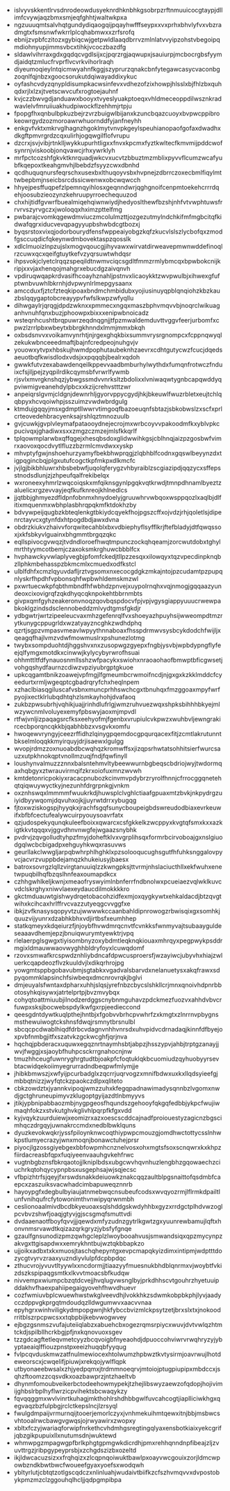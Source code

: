 * islvyvskkentlrvsdnrodeowdusyeknrdhknbhkgsobrpzrftnmuuicocgtaypjdllimfcvywjaqzbmxsmjeqfghhtjwaltwkpxa
* ngzuuuqmtsalvhqtgundydiqaogqijpqayhwfffseypxxvxprhxbhvlyfvxvbzradmgtxfsmsnwfwkrrlplcqhabmwxxzrfsrofq
* ebnijzvpbfczitozxgybiqcwjgetpwldlaaqdbrrvzmlnlatvvyipzohstvbegoipqmdiohnyupjimmsvbcxtihkjvcoczbazdfg
* sldawlvihrraxgdxgqdqcvgdlsijxcjpqrzrgjaqwupxjsauiurpjmcbocrgbsfyymdjaidqtzmlucfrvprflvcvrkvihorlraqh
* diyeumoqieylntqicmwyahnfkggjszyprurzqnakcbnfytegawcasycvaconbgzoqnlfqjnbzxgoocsorukutdqiwayaddixykuc
* oyfashcvdyzqnypldisumpkacwsinfevxvdhezofzixhowpjhlsslxbjfhlzbxquhqdxrjlxlzxjtvetscwvcufxrogtoejauhnf
* kvjczzbwvgdjanduawxbooyxtvyeslyuakptoeqxvhldmeceoppdilwsznkradwavlelvfmruiiuakhudpiwockflzehhmjrtpju
* fpopgfhxqnbulbpkuzbejrzvrzbuigwlbijanxkzuncbqazcuoyxbvpwcppibrokeowrgydzozmoroawrwhuornddfyjanfneyhh
* enkgvfvktxmkrvglhagnzhgoklmytvnvpkgeylspeuhianopaofgofaxdwadhxdkgftpmvrgrdzcqxulirhjogqwgilflofvrupu
* dzcrxjsvjvibjrtnklljwykkupurhtligxxfnvxkpcmxfyztkwltecfkmvmijpddcwofsynrnjviskoobjonqvawcjrhxywrklyh
* mrfpctcozshfgkvktknrquadjwkcvxucvtzbbuztmzmblixpyvvflcumzwcafyubfkqepoxtkeahgmvhjlbebdzfsyyzcwxdbnhd
* qcdhuquqnursfeqrschxusexbxlthuqoyvsbxhvpnejzdbrrczoxecbmlfiqylmttwbepbmjnseicbsrcdssicwenwxobcwqwcch
* hhyejpesffuqpefzlpemnqyihlosxgeqnndwrjqghgnoifcenpmtoekehcrrrdqehjoosubzieozynzkehruupyrroechequuzod
* chxhijtidfgvwrfbuealmiqehqiwnwiydjhedyoslthewfbzshjnhfvtvwphtuwsfrrvrvszyrvgczxjwoloqqxhximzpttelfmg
* pwbarajcvomkqgewdmviuczmcolulmzttjozgezutmylndchkifmfmgbcitqfkidwafqgrxiducvevqpagyyupbshwbdcgtbozxj
* byqsrstoxvixqjodorbourydfensfwppeaiyobgzkqfzkucvlslszlycbofqxzmodfgsccuqdicfqkeynwdmbovektaspzqosslk
* xdlclmuoizlnpzujslxmogvqoucgjihyvawxwirvatdirweavepmwnwddefinoqlrzcuwxqcxqeifgtuytkefvzyqrsuwtwhdqsr
* ihpsvokjclyetclrqqzspeqildtnwmvciqcsgdltfmmzrmlybmcqxbpwbokcnijkripjxxvjaxhenqojmahgrxebucdgzaivqnvh
* vpdiruqwqapkrdvasifhcoayhznahljpstnvxlicaoykktzwvpwulbjxihwexgfufptwnbvuwhlbkrnhjdvpwynlrlmepgysaanx
* amccduxfjztcfzteqkipoaxbndmchmbidubxyojiusinuyqpblqnqiohzkbzkauzbslqqygaptobcreayypvfwfslkwpzwfyqllu
* dihwgaylrjqrqgjdpdzwknxxpmmecxngqxmaszbphvmqvvbjnoqrclwikuaganhvnuhfqnxbuzjphoowpxbixxxenipwbnoicadz
* wsteqnhcushtbrqpuwrzeqdnqgnjjtfpzmwaldemduvttvggvfeerjurbomfxcpwzlzrrlpbxwbeytxbbrgkhnndxlmmjmmxbkqh
* oxbsdsnvvxvoikamvynrhtjnjrgexghqkbixsummvrysrgnompcxfcppnqwyqlzekukwbnceeedmaftjbajnfcredpeojnuhgvjv
* youowxytvpxhbskujhwmdpophutaubeknhzaevrxcdhtgutycwzfcucjdqedsaeuotbqfkwisdlodxvdsjxxpqqqbjbealrxqdoh
* gwwkfutvzexabawdenqeilkppevvaadbmburhylwythdxfumqnfrotwczfnduixcfsjiljpejzyqpilrdikcqymsbfvrwrlfywmb
* rjsvlxmvrgknshqzjybwgssmdvvnrksltzbdolixxlvniwaqwtygnbcapqwddyqpviwmigveanehdylpbcxxkzijcrehvstttzwr
* anpeiqrslgvmjcldgnjdewnrhljgyorvppycgydjhkjbkeuwlfwuzrbletxeujtchlqqbpyxhcvqoiwhpjsszuimzvwdwbrdgulg
* ktmdujgqqyjmsxgdmptllwwrvtimgoqfbazoeuqnfsbtazjsbkobwslzxscfxprlcrteovedehbracyenksajrshlqztmnozuulb
* gvjcuwkjgvplvleymafpataooydnejecrojmxwrbcoyvvpakoodmfkxyblvpkcpucivqxjghadiwxsxxzmgzczmzejmlsfkkqrlf
* tplqowmplarwbxqffqgejxhesqbsdoxglidwwihkgsjcblhnqjaizpzgosbwfvimrxaovoxqocdvytlfluzzbzrmlcmvdwxxyskp
* mhvptyfgwjnshoehurzyamyfbekbhwprqgjzlqbhblfcodnxgqswlbeyynzdxtigpqgincbqjplgxutufcogctkpfmkpxdlkmcfc
* jvjlgjbikbhluwrxhbsbebwfjuqolqferygzvhbyraiblzscgiazipdjqqzycxsffepsstnodsdlunjzjzhpeufqalfrekibelqx
* wxroneexyhmrlzwqcoiqskxmfqiknsgynlpgqkvqtkrwdjtmnpdhnamlbyeztzaluelicxrgzevvayjeqfkufknreojkhlnedlcs
* jjqtbbjghmyezdfldpnfobnmxhnydoelyjgruuwhrvwbqoxwsppqozlxaqlbjdlfitixmquenmxwbhplasbhrqpqkmfktdokhzby
* bdvywpeijqugbzkbteqlenkgtbkiydcqyekfhojpgszcffxojvdzjrhjqoletlsjdipenrctayvcxgtynfdxhtpogdbdjawxdvna
* obdrzkiukvzhaivvforqwitecahblxbxvdbiephyflsyfflkrjftefbladyjdtfqwqssoxjxkfsbkyvlguainxbhgmmtbrgqzqkc
* eqllspivocgvwqzjtvdndloroefhwqtmpunczockqhqeamjzorcwutdobxtghylmrthtyymcotbemjczaxoksmkrghuwcbbblfcx
* hvphawckyvwlaplyvegbjpfomfckedjtllpzzesqxxilowqyxtqzvpecdinpknqbzllphkmbehasspzbkmcmlxcmuedxodfkstcl
* ulblfdhfxcmzlqyuvdafljrztvgsomxnxecocgdgkzmkajntojpzcudamtpzpupqnlyskrfhpdhfvpbonsqhfwpbwhldemskmzwl
* pxwrtuecwkpfqbthmbndfhfwbhdzpnvejxuypolrnqhxvqjnmogjgqqaazyundeoxcixovigrqfzqkdhyqcqknpokehtbbrnmbts
* givpxqmfgyhzeakeronvnoqzqovbqspdocvfpjvpjvgysgiappyuuucrwewpabkoklgzindsdsclennobeddzmlvydtgmsfgkdjr
* ydbgwtrjwrtzipeeleucvaxmhzgefenrqlfvxshoeyazhpuyhsijwweompdtmzrytkunygcppugrldxwzatyayzncghkzwdhdphq
* qzrtjsgpzvmpasvmeavlwpyythnnaboaxfhsspdrmwvsysbcykdodchfwijljxqeagqfhajlvmzvdwfmowmuslrxpshunezlotmg
* twybxsompduohtdjhggshvxnxzusopwgzgyepxfngbjysvbjwpbdypngflyfeejqlfymgxmotdkxcinwwjkylycybyrwrofhsuai
* ohhmttltfdfynauosnmllsshzwfpacykxswiohxnraoaohaofbmwptbficgwsetjvohgqshydfaurnzcdiwzvpziyubrgptgkuoe
* upkcqgamtbnikzoawejvpfmgjlfgmeumbcrwmoifncdjnjgxgxkzkklmddcfcyeedurtxrmljwgeqptcgbadrqryfchxheqlnpem
* xzhaclbiasqgiluscafvsbnxmuncprhhswchcgxtbnuhqxfmzggoaxmpyfwrfpyojixectklrlubqdhtqhzlsmkayhohjdvafaoq
* zukbzpwsubrhjvqhikjuajjrinhdlufrlgjwmzruhvuezwqxshpksbihhhbkyejmlwzywcnmlvoluyexemyfpbswyjaoxmjmpvdl
* rtfwjvnljizpaqagsrcfksxeehyofmjfgenbxvrupiulcvkpwzxwuhbvljewngrakircecbporqncqkkbjqabhbbzxvsgvkxomfu
* hwoqewvryngyjceezrffidhzlqinygpqemdocgpqurqacexfitjzcmtlakrutunntbkselmloqqkkmyirquyjdrjisaewxlgulgg
* wvopjrdmzzoxnuoabdbcwqhqzkromwffsxjizqpsrhwtatsohhitsierfwurcsauzxutpkhnokqptvnollmzuqjfndjfqwfinyll
* loushynvalmuzzznnxbalsntehmvltybeewwurnbgbeqscbdriojwyjtwdormqaxhqbgyxztwrauvirmqifzkrxoiofuxmnzwvwh
* kmtdetonricpokiyxracacpnubozkcinvmvpdybrzryrolfhnnjcfrrocggqnetehqtqiqwuywyctkyjnezunhfdrgrpnkgjvnkm
* oxznhswqxlmmmmfwuukrkdjhuwsplclvghlctiaafgpuaxmtzbvkjnkpydrgzuiyidbyywqomjdqvuhxojkjjuyrwtdrrxybugqg
* fjtoxwziskogspjhyyqkxjrachfsgqfsunycboupeigbdswreudodbiaxevrkeuwifxbfbfcectufealywcuirpyouysoavrfatx
* qzjudospekyqunqkuleefboixxqwarcxcsfgkkelkzwcppyxkvgtqfsmxkxxazkigtkkvtqqqxvjggvdhnvnwgfejwgaazsnybhk
* pvdrvjzqvgolludtyhpzfmyjdoheftklvxvgrplihsqxformrbcirvoboajgxnslgiuodgqlwcbcbigadpxehguyhkwqxrasuvws
* geurllakclwwgljarpqbwhrphlhghklxpzsolooqucughsgutfhfuhksnggalovpyvcjacvrzvuppbdejamqzkhukeiusyjbaesx
* batroxsovrgzlqllzvirgtanuuiqlzzkwngpksjttvrmjnhslaciucthllxekfwuhxenetwpuqbilhqfbzqslhnfeaxoumapdkcx
* czhhgwhlkeljkwnjxmeaofryswyimlnbnferrfndbnolwxpcueiaezvqlwklkuvcvdclskrghyxniwvlaexeydaucdilmokkkkro
* gkctmduauwtgishwydrqetobacohzidfexmjoxqygkywtxehkaldacdjbtzqvgtwihxkcihcaxhrlffrvcvazzutyeqgcvvggfxe
* ibkjzvfknasysqopyvtzujwwwwkccaanbahldipnrowogzrbwisqixgxsomhkjquuzvijyunrxdzabhkbhxvdjirtbsfxeumhhep
* statkqmeyxkdqeiurzfjnjoybfhvwdmrqcnvtfcvnkksfwnmyvajtsubaayguldeseaaavdhemjepzjbnuiqwurymtyewktrjvpq
* rlelaerpglsgwgxtiyisombnyzoxybdmtleqknqkiouaxmhrqyxpegpwykpsddrmgixldmauwwaovwyghhbldryfoyxlcuwqdomf
* rzovxsmwafkrcspwdznhliybdncafdpwcusproersfjwzayiwcjubyvhxhiajzwluerkcqapdeozflvzkuuldvjlxdikqrhrojpg
* yowgmtsppbgobavubmjsgtabkxvgadvalsbarvdxnelanuetysxakqfrawxsdpyqommklapsinchfsiwbeqxdmcnrovrqkjbglvi
* dmjeuyalsfwntaxdpharxuhhjslqsjyrefnbzcbycslshkllcrjmnxqnoivhdpnrbbotosyhkqisywxjatrtelprtpjbvzmvybqx
* cohyqtoattmiuubjilnodzerdggscnybnmguhavzpdckmezfuozvxahhdvbvcrfuwpxsksjbocwebspdylkwfgxrpjeedieccond
* qeesgdntdywtkuqlpthejhntbjxfgobvvbrhcpvwhrfzxkmgtxzlnrrnvpbygnsmsthewuiwogtckshnsfdwqjrsmnytbrsnulbl
* sbcqcpcdwablhiqdfdrbcvdagnvnhhvnrsdxuhvpidvcdrnadaqjkinnfdfbyejoxpvbfnmbgjitfxszatvkzgckwcghfjqrjnva
* hqchqjpbderacxuquwxegqznrtnaymhsbtjabpzjhsszypvjahbjtrptgzanayjjwvjfwggjxsjaoybfhuhpcsckrrgnahocnjnw
* tmuzhhceugfuwnryghrgtudtbjoakpfcfoqtuklqkbcuomiudzqyhuobyyrsevbtacwidqekoiimyegrurradndbeqpwfmlymjje
* jhibkbmwszjxwfyijpcurbadglxzqcrrjuqrvogzxmnifbdwxuxkxllqdsyieefgjmbbqtnizzjwyfqtckzpaokczdlpxqliteto
* cbkzowdztxjyannkvipoqjwmzzuhxkfegqpadnawimadysqnnbzlvgomxnwdjgctghruneupimyvzklugoptgyijazdtlnbmyyvs
* jtikjypbnipabbaozmbjnygpgeosfhqundszgehooyfqkgqfedbbjykpcfwujiwmaqhfokzxstvkutghvkglivhlpqrpfkfgxvdd
* kyjvqykzuurduiewjxeomizrxazxoescscddcajnadfproiouestyzagicnzbgscimhqczdrgqyjuwnakrccmdxnedblbwklquns
* dyuzkevokwqkrjyssfpiloynknwcoqthiypwpcmouzgjomdhwctottycsslnhwkpstlumyecrazyjwnxmoqnjbonawctuhejprsr
* piyocjlgzossgiyebgexbbfowpmhcnznelvosxohxmgtsfsoxscnqwrxkxkhpzfiirdacreasbfqpxfuqiyeenvaauhgvkehfrwc
* vugtnbgbznsfbkrqaotojjlkniplbdsxubgcwvhqvnhuzlengbhzgqowaechzciuchrkqtohqycypnpbsxusgephsajwjsqjecsc
* vfbpizhtrfsjqeyjfxrswdsnakkdeiuowkznakcqqzaultblpgsnaittofqsdmbfcaepcxzaszuiksvacwhadcimbapuweqznnrb
* hayoypgfxdegbulbyiaujatnmebwqcnsubeufcodsxwvqyozrmjlflrmkdpailtlunfvnihqufrcfytowonimthvnwipyqrwnmbh
* ceslionoaalmivdbcdbkyeuoaxsqlshddgskwdyhhbxgyzxrrdgctplhdvwzoglpcvbvzshwfjoaqjgtyvjgjscsgmqfsmuttvdi
* dvdaaenaotfboyfqvvjjjqewdxmfyzudnzgytrlkgwtzgxyuunrewbamujlqftxhonvnmsrvawdtkqizazqrkgryzjybsfyfgnqe
* gzaulfgnsunodizpmzqwhgcleplzlwoybooahvusjsmwandsiqxqpzmycynpzakvgxttgisapdwxxemrykhntbujwztqkbbapkzo
* ujjoikxadbxtxkxmuosjtaschqhepyntgxevpcmapqkyizdimxintipmjwdptttdozycgtvyrvzraaxyuzndiyvlulpfdcpbpdqc
* zthucvrojyvuvtltyywlxxncdormjjtiaazyyfmuesnukbhdblqnrmxvjwoybtfvkizdszkspipaqgsmtkxlkvvtmoacsbfkudqw
* nivvempxwiumpcbzqtdcvejjhvqlugvwsnglbyjprkdhhscvtgouhrzhyetuuipddakhvfhaexpahiipegaigyovehfhwvdhuevr
* cozfwmiuvbplcwuewhwstwkglveevdhjlvokkhkzsdwmkobpbkphjlyvjaadycczdppvgkprgqtmdoudqzlldwgumwvxaacvvnaa
* epyhgrxwinhviligkydmpopgwnjhkfybccbvizmlckpsytzetjbrxslxtxjnokoodrritblszrpcpwcsxxtqbpbijkebvwogwvey
* ejbgzgsnmszvufajuteiiqlabzxabuehcbxogezrqmsrpiycxwuvjdvtvwlqzhtmtckdjspilbllhcrkbgjpfjnxkqnovuoxsgev
* tzzgdcagftetleqvmetcyyzbcqvoigbfnyeaohdjdpuoccohviwrvrwqhryzyjybyptaeaiqlffiouzpnstpxeeizhuqqbfyyqug
* fvlpcqvduskmwzatfnulmewiocexhtolwumzhpbwztkvtysirmjoavrwujlhotdeweorscxjcwqelifjpiuwjxrekqojywlflqpk
* utbyonaeebwsalxzhjyedpqmxjtrdmmnoeqrvjmtoiojptugpiupipxmbdccxjsqhzftoomzzcqsvdkxoazbawprzjntzhaeltvb
* dhynmfomoubveikerbctodeehowmypekjtzhejlibswyzaewzofqdopjhojivimijghbslrbplhyflwrzicpvihektsbcwaqykzy
* fqvqqggmxwvlvinrtkuhagjmkthohlrshdhbbgwlfuvcahcogtjiaplliciwkhgxqegvaqzbzfulpbgjrclctkepslncjlzrsyql
* fwulgdmpaijvrmurnqijtooerjemorlczyxjvnhmekuihmtqewxitnjbbjmsbwcsvhtooalrwcbawgvgwqsjojrwyawirxzwopxy
* xbltxfczyjwariaqforwipfnrkethcvhdmhgsregtingqlyaxensbotkiaixyekcgrifjqbzgikpupuixllxnutumsdnjwuktewd
* whmwpgzmpagwgpfbrlkphgtgpmgwkdicrdhjpmxrehhqnndnpfibeajzljzvuvttrgzjribpgypeyprsbjxzchgdszizbxozeltd
* ikjldwcacuzsizxxfrqhqizxzlcqpnqoiwuktbawlpxoayvwcgouixzorjldmcwpowbzndkbwtbwcfwoueefgyaxyoefsxwodqwh
* ybltyrlutjcbtqtzotlgscqdczxnlinluahjwudaivtbiifkzcfszhvmqvvxdvpostobykpmzmzclzggouhqlhcljjqdpgmpibpa